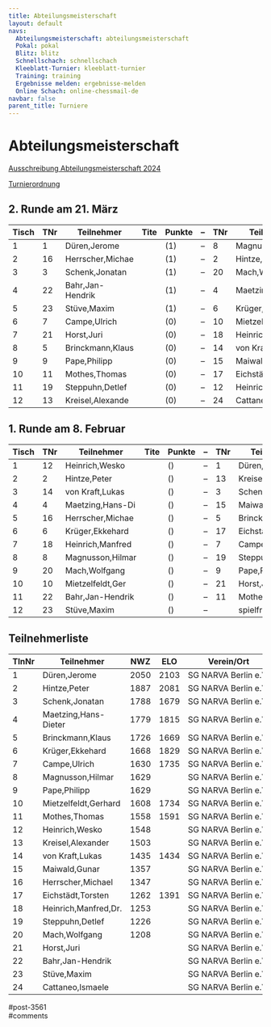 ```yaml
---
title: Abteilungsmeisterschaft 
layout: default
navs:
  Abteilungsmeisterschaft: abteilungsmeisterschaft
  Pokal: pokal
  Blitz: blitz
  Schnellschach: schnellschach
  Kleeblatt-Turnier: kleeblatt-turnier
  Training: training
  Ergebnisse melden: ergebnisse-melden
  Online Schach: online-chessmail-de
navbar: false
parent_title: Turniere
---
```

<div class="post-3561 page type-page status-publish hentry" id="post-3561">
<h1 class="entry-title">Abteilungsmeisterschaft</h1>
<div class="entry-content">
<p><a href="http://www.narva-schach.de/wordpress/wp-content/uploads/2023/12/Abteilungsmeisterschaft-2024.pdf">Ausschreibung Abteilungsmeisterschaft 2024</a></p>
<p><a href="http://www.narva-schach.de/wordpress/wp-content/uploads/2020/01/Turnierordnung.pdf">Turnierordnung</a></p>
<h2>2. Runde am 21. März</h2>
<table class="clean swiss footable">
<thead>
<tr>
<th>Tisch</th>
<th>TNr</th>
<th>Teilnehmer</th>
<th>Tite</th>
<th>Punkte</th>
<th>–</th>
<th>TNr</th>
<th>Teilnehmer</th>
<th>Tite</th>
<th>Punkte</th>
<th>Ergebnis</th>
<th>At</th>
</tr>
</thead>
<tbody>
<tr>
<td>1</td>
<td>1</td>
<td>Düren,Jerome</td>
<td></td>
<td>(1)</td>
<td>–</td>
<td>8</td>
<td>Magnusson,Hilmar</td>
<td></td>
<td>(1)</td>
<td> –</td>
<td>16.5.</td>
</tr>
<tr>
<td>2</td>
<td>16</td>
<td>Herrscher,Michae</td>
<td></td>
<td>(1)</td>
<td>–</td>
<td>2</td>
<td>Hintze,Peter</td>
<td></td>
<td>(1)</td>
<td>0 – 1</td>
<td></td>
</tr>
<tr>
<td>3</td>
<td>3</td>
<td>Schenk,Jonatan</td>
<td></td>
<td>(1)</td>
<td>–</td>
<td>20</td>
<td>Mach,Wolfgang</td>
<td></td>
<td>(1)</td>
<td>1 – 0</td>
<td></td>
</tr>
<tr>
<td>4</td>
<td>22</td>
<td>Bahr,Jan-Hendrik</td>
<td></td>
<td>(1)</td>
<td>–</td>
<td>4</td>
<td>Maetzing,Hans-Di</td>
<td></td>
<td>(1)</td>
<td>0 – 1</td>
<td></td>
</tr>
<tr>
<td>5</td>
<td>23</td>
<td>Stüve,Maxim</td>
<td></td>
<td>(1)</td>
<td>–</td>
<td>6</td>
<td>Krüger,Ekkehard</td>
<td></td>
<td>(1)</td>
<td>0 – 1</td>
<td></td>
</tr>
<tr>
<td>6</td>
<td>7</td>
<td>Campe,Ulrich</td>
<td></td>
<td>(0)</td>
<td>–</td>
<td>10</td>
<td>Mietzelfeldt,Ger</td>
<td></td>
<td>(0)</td>
<td> –</td>
<td>28.3.</td>
</tr>
<tr>
<td>7</td>
<td>21</td>
<td>Horst,Juri</td>
<td></td>
<td>(0)</td>
<td>–</td>
<td>18</td>
<td>Heinrich,Manfred</td>
<td></td>
<td>(0)</td>
<td>½ – ½</td>
<td>26.3.</td>
</tr>
<tr>
<td>8</td>
<td>5</td>
<td>Brinckmann,Klaus</td>
<td></td>
<td>(0)</td>
<td>–</td>
<td>14</td>
<td>von Kraft,Lukas</td>
<td></td>
<td>(0)</td>
<td>½ – ½</td>
<td>22.2.</td>
</tr>
<tr>
<td>9</td>
<td>9</td>
<td>Pape,Philipp</td>
<td></td>
<td>(0)</td>
<td>–</td>
<td>15</td>
<td>Maiwald,Gunar</td>
<td></td>
<td>(0)</td>
<td> –</td>
<td>4.4.</td>
</tr>
<tr>
<td>10</td>
<td>11</td>
<td>Mothes,Thomas</td>
<td></td>
<td>(0)</td>
<td>–</td>
<td>17</td>
<td>Eichstädt,Torste</td>
<td></td>
<td>(0)</td>
<td>+ – –</td>
<td></td>
</tr>
<tr>
<td>11</td>
<td>19</td>
<td>Steppuhn,Detlef</td>
<td></td>
<td>(0)</td>
<td>–</td>
<td>12</td>
<td>Heinrich,Wesko</td>
<td></td>
<td>(0)</td>
<td>– – +</td>
<td></td>
</tr>
<tr>
<td>12</td>
<td>13</td>
<td>Kreisel,Alexande</td>
<td></td>
<td>(0)</td>
<td>–</td>
<td>24</td>
<td>Cattaneo,Ismaele</td>
<td></td>
<td>(0)</td>
<td> –</td>
<td>??</td>
</tr>
</tbody>
</table>
<h2>1. Runde am 8. Februar</h2>
<table class="clean swiss footable" id="runde1">
<thead>
<tr>
<th>Tisch</th>
<th>TNr</th>
<th data-hide="none">Teilnehmer</th>
<th>Tite</th>
<th>Punkte</th>
<th>–</th>
<th>TNr</th>
<th>Teilnehmer</th>
<th>Tite</th>
<th>Punkte</th>
<th>Ergebnis</th>
<th>At</th>
</tr>
</thead>
<tbody>
<tr>
<td>1</td>
<td>12</td>
<td>Heinrich,Wesko</td>
<td></td>
<td>()</td>
<td>–</td>
<td>1</td>
<td>Düren,Jerome</td>
<td></td>
<td>()</td>
<td>0 – 1</td>
<td></td>
</tr>
<tr>
<td>2</td>
<td>2</td>
<td>Hintze,Peter</td>
<td></td>
<td>()</td>
<td>–</td>
<td>13</td>
<td>Kreisel,Alexande</td>
<td></td>
<td>()</td>
<td>1 – 0</td>
<td></td>
</tr>
<tr>
<td>3</td>
<td>14</td>
<td>von Kraft,Lukas</td>
<td></td>
<td>()</td>
<td>–</td>
<td>3</td>
<td>Schenk,Jonatan</td>
<td></td>
<td>()</td>
<td>0 – 1</td>
<td></td>
</tr>
<tr>
<td>4</td>
<td>4</td>
<td>Maetzing,Hans-Di</td>
<td></td>
<td>()</td>
<td>–</td>
<td>15</td>
<td>Maiwald,Gunar</td>
<td></td>
<td>()</td>
<td>1 – 0</td>
<td></td>
</tr>
<tr>
<td>5</td>
<td>16</td>
<td>Herrscher,Michae</td>
<td></td>
<td>()</td>
<td>–</td>
<td>5</td>
<td>Brinckmann,Klaus</td>
<td></td>
<td>()</td>
<td>1 – 0</td>
<td></td>
</tr>
<tr>
<td>6</td>
<td>6</td>
<td>Krüger,Ekkehard</td>
<td></td>
<td>()</td>
<td>–</td>
<td>17</td>
<td>Eichstädt,Torste</td>
<td></td>
<td>()</td>
<td>1 – 0</td>
<td>13.2.</td>
</tr>
<tr>
<td>7</td>
<td>18</td>
<td>Heinrich,Manfred</td>
<td></td>
<td>()</td>
<td>–</td>
<td>7</td>
<td>Campe,Ulrich</td>
<td></td>
<td>()</td>
<td>0 – 1</td>
<td>22.2.</td>
</tr>
<tr>
<td>8</td>
<td>8</td>
<td>Magnusson,Hilmar</td>
<td></td>
<td>()</td>
<td>–</td>
<td>19</td>
<td>Steppuhn,Detlef</td>
<td></td>
<td>()</td>
<td>1 – 0</td>
<td>13.2.</td>
</tr>
<tr>
<td>9</td>
<td>20</td>
<td>Mach,Wolfgang</td>
<td></td>
<td>()</td>
<td>–</td>
<td>9</td>
<td>Pape,Philipp</td>
<td></td>
<td>()</td>
<td>1 – 0</td>
<td></td>
</tr>
<tr>
<td>10</td>
<td>10</td>
<td>Mietzelfeldt,Ger</td>
<td></td>
<td>()</td>
<td>–</td>
<td>21</td>
<td>Horst,Juri</td>
<td></td>
<td>()</td>
<td> –</td>
<td>29.2.</td>
</tr>
<tr>
<td>11</td>
<td>22</td>
<td>Bahr,Jan-Hendrik</td>
<td></td>
<td>()</td>
<td>–</td>
<td>11</td>
<td>Mothes,Thomas</td>
<td></td>
<td>()</td>
<td>1 – 0</td>
<td></td>
</tr>
<tr>
<td>12</td>
<td>23</td>
<td>Stüve,Maxim</td>
<td></td>
<td>()</td>
<td>–</td>
<td></td>
<td>spielfrei</td>
<td></td>
<td>()</td>
<td> –</td>
<td></td>
</tr>
</tbody>
</table>
<h2>Teilnehmerliste</h2>
<table class="clean swiss footable">
<thead>
<tr>
<th>TlnNr</th>
<th>Teilnehmer</th>
<th>NWZ</th>
<th>ELO</th>
<th>Verein/Ort</th>
</tr>
</thead>
<tbody>
<tr>
<td>1</td>
<td>Düren,Jerome</td>
<td>2050</td>
<td>2103</td>
<td>SG NARVA Berlin e.V.</td>
</tr>
<tr>
<td>2</td>
<td>Hintze,Peter</td>
<td>1887</td>
<td>2081</td>
<td>SG NARVA Berlin e.V.</td>
</tr>
<tr>
<td>3</td>
<td>Schenk,Jonatan</td>
<td>1788</td>
<td>1679</td>
<td>SG NARVA Berlin e.V.</td>
</tr>
<tr>
<td>4</td>
<td>Maetzing,Hans-Dieter</td>
<td>1779</td>
<td>1815</td>
<td>SG NARVA Berlin e.V.</td>
</tr>
<tr>
<td>5</td>
<td>Brinckmann,Klaus</td>
<td>1726</td>
<td>1669</td>
<td>SG NARVA Berlin e.V.</td>
</tr>
<tr>
<td>6</td>
<td>Krüger,Ekkehard</td>
<td>1668</td>
<td>1829</td>
<td>SG NARVA Berlin e.V.</td>
</tr>
<tr>
<td>7</td>
<td>Campe,Ulrich</td>
<td>1630</td>
<td>1735</td>
<td>SG NARVA Berlin e.V.</td>
</tr>
<tr>
<td>8</td>
<td>Magnusson,Hilmar</td>
<td>1629</td>
<td></td>
<td>SG NARVA Berlin e.V.</td>
</tr>
<tr>
<td>9</td>
<td>Pape,Philipp</td>
<td>1629</td>
<td></td>
<td>SG NARVA Berlin e.V.</td>
</tr>
<tr>
<td>10</td>
<td>Mietzelfeldt,Gerhard</td>
<td>1608</td>
<td>1734</td>
<td>SG NARVA Berlin e.V.</td>
</tr>
<tr>
<td>11</td>
<td>Mothes,Thomas</td>
<td>1558</td>
<td>1591</td>
<td>SG NARVA Berlin e.V.</td>
</tr>
<tr>
<td>12</td>
<td>Heinrich,Wesko</td>
<td>1548</td>
<td></td>
<td>SG NARVA Berlin e.V.</td>
</tr>
<tr>
<td>13</td>
<td>Kreisel,Alexander</td>
<td>1503</td>
<td></td>
<td>SG NARVA Berlin e.V.</td>
</tr>
<tr>
<td>14</td>
<td>von Kraft,Lukas</td>
<td>1435</td>
<td>1434</td>
<td>SG NARVA Berlin e.V.</td>
</tr>
<tr>
<td>15</td>
<td>Maiwald,Gunar</td>
<td>1357</td>
<td></td>
<td>SG NARVA Berlin e.V.</td>
</tr>
<tr>
<td>16</td>
<td>Herrscher,Michael</td>
<td>1347</td>
<td></td>
<td>SG NARVA Berlin e.V.</td>
</tr>
<tr>
<td>17</td>
<td>Eichstädt,Torsten</td>
<td>1262</td>
<td>1391</td>
<td>SG NARVA Berlin e.V.</td>
</tr>
<tr>
<td>18</td>
<td>Heinrich,Manfred,Dr.</td>
<td>1253</td>
<td></td>
<td>SG NARVA Berlin e.V.</td>
</tr>
<tr>
<td>19</td>
<td>Steppuhn,Detlef</td>
<td>1226</td>
<td></td>
<td>SG NARVA Berlin e.V.</td>
</tr>
<tr>
<td>20</td>
<td>Mach,Wolfgang</td>
<td>1208</td>
<td></td>
<td>SG NARVA Berlin e.V.</td>
</tr>
<tr>
<td>21</td>
<td>Horst,Juri</td>
<td></td>
<td></td>
<td>SG NARVA Berlin e.V.</td>
</tr>
<tr>
<td>22</td>
<td>Bahr,Jan-Hendrik</td>
<td></td>
<td></td>
<td>SG NARVA Berlin e.V.</td>
</tr>
<tr>
<td>23</td>
<td>Stüve,Maxim</td>
<td></td>
<td></td>
<td>SG NARVA Berlin e.V.</td>
</tr>
<tr>
<td>24</td>
<td>Cattaneo,Ismaele</td>
<td></td>
<td></td>
<td>SG NARVA Berlin e.V.</td>
</tr>
</tbody>
</table>
<p><script>/*<!--*/ jQuery('th:contains("Teilnehmer")').attr("data-hide","none"); jQuery('th:contains("Ergebnis")').attr("data-hide","none"); jQuery('th:contains("Tisch")').attr("data-hide","tablet,phone"); jQuery('th:contains("TNr")').attr("data-hide","tablet,phone"); jQuery('th:contains("Tite")').attr("data-hide","tablet,phone"); //--></script></p>
</div><!-- .entry-content -->
</div> #post-3561 
<div id="comments">
</div> #comments 

